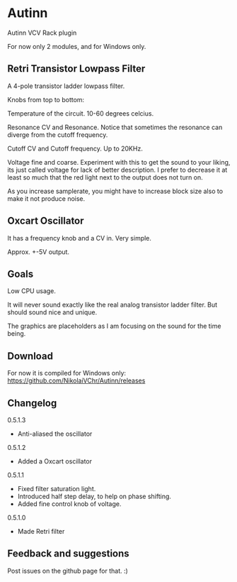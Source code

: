 # Autinn
Autinn VCV Rack plugin

For now only 2 modules, and for Windows only.

## Retri Transistor Lowpass Filter

A 4-pole transistor ladder lowpass filter.

Knobs from top to bottom:

Temperature of the circuit. 10-60 degrees celcius.

Resonance CV and Resonance. Notice that sometimes the resonance can diverge from the cutoff frequency.

Cutoff CV and Cutoff frequency. Up to 20KHz.

Voltage fine and coarse. Experiment with this to get the sound to your liking, its just called voltage for lack of better description. I prefer to decrease it at least so much that the red light next to the output does not turn on.

As you increase samplerate, you might have to increase block size also to make it not produce noise.

## Oxcart Oscillator

It has a frequency knob and a CV in. Very simple.

Approx. +-5V output.

## Goals

Low CPU usage.

It will never sound exactly like the real analog transistor ladder filter. But should sound nice and unique.

The graphics are placeholders as I am focusing on the sound for the time being.

## Download

For now it is compiled for Windows only: https://github.com/NikolaiVChr/Autinn/releases

## Changelog

0.5.1.3
* Anti-aliased the oscillator

0.5.1.2
* Added a Oxcart oscillator

0.5.1.1 
* Fixed filter saturation light.
* Introduced half step delay, to help on phase shifting.
* Added fine control knob of voltage.

0.5.1.0
* Made Retri filter

## Feedback and suggestions

Post issues on the github page for that. :)
